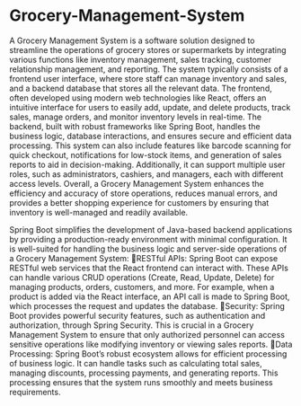 # Grocery-Management-System
A Grocery Management System is a software solution designed to streamline the operations of grocery stores or supermarkets by integrating various functions like inventory management, sales tracking, customer relationship management, and reporting. The system typically consists of a frontend user interface, where store staff can manage inventory and sales, and a backend database that stores all the relevant data.
The frontend, often developed using modern web technologies like React, offers an intuitive interface for users to easily add, update, and delete products, track sales, manage orders, and monitor inventory levels in real-time. The backend, built with robust frameworks like Spring Boot, handles the business logic, database interactions, and ensures secure and efficient data processing.
This system can also include features like barcode scanning for quick checkout, notifications for low-stock items, and generation of sales reports to aid in decision-making. Additionally, it can support multiple user roles, such as administrators, cashiers, and managers, each with different access levels.
Overall, a Grocery Management System enhances the efficiency and accuracy of store operations, reduces manual errors, and provides a better shopping experience for customers by ensuring that inventory is well-managed and readily available.

Spring Boot simplifies the development of Java-based backend applications by providing a production-ready environment with minimal configuration. It is well-suited for handling the business logic and server-side operations of a Grocery Management System:
RESTful APIs: Spring Boot can expose RESTful web services that the React frontend can interact with. These APIs can handle various CRUD operations (Create, Read, Update, Delete) for managing products, orders, customers, and more. For example, when a product is added via the React interface, an API call is made to Spring Boot, which processes the request and updates the database.
Security: Spring Boot provides powerful security features, such as authentication and authorization, through Spring Security. This is crucial in a Grocery Management System to ensure that only authorized personnel can access sensitive operations like modifying inventory or viewing sales reports.
Data Processing: Spring Boot’s robust ecosystem allows for efficient processing of business logic. It can handle tasks such as calculating total sales, managing discounts, processing payments, and generating reports. This processing ensures that the system runs smoothly and meets business requirements.
